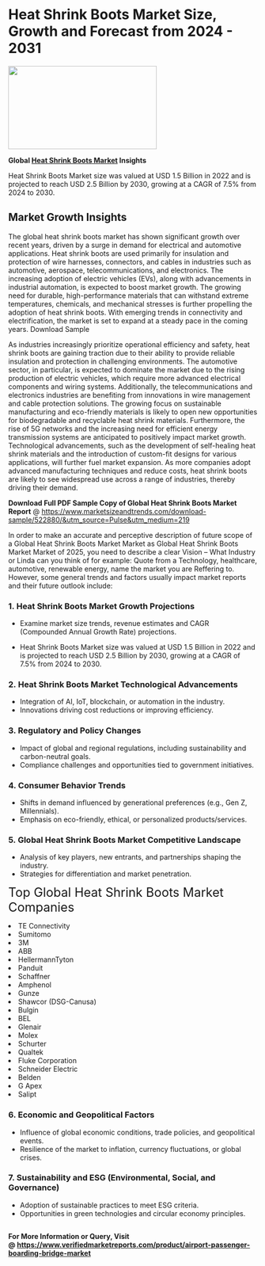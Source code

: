 <H1>Heat Shrink Boots Market Size, Growth and Forecast from 2024 - 2031</H1><img class="aligncenter size-medium wp-image-584254" src="https://thirdeyenews.in/wp-content/uploads/2024/09/Global-Market-Research-300x168.jpeg" alt="" width="300" height="168" /><p><strong>Global&nbsp;<a href="https://www.marketsizeandtrends.com/download-sample/522880/&amp;utm_source=Pulse&amp;utm_medium=219">Heat Shrink Boots Market</a> Insights</strong></p><p>Heat Shrink Boots Market size was valued at USD 1.5 Billion in 2022 and is projected to reach USD 2.5 Billion by 2030, growing at a CAGR of 7.5% from 2024 to 2030.</p><p><h2>Market Growth Insights</h2> The global heat shrink boots market has shown significant growth over recent years, driven by a surge in demand for electrical and automotive applications. Heat shrink boots are used primarily for insulation and protection of wire harnesses, connectors, and cables in industries such as automotive, aerospace, telecommunications, and electronics. The increasing adoption of electric vehicles (EVs), along with advancements in industrial automation, is expected to boost market growth. The growing need for durable, high-performance materials that can withstand extreme temperatures, chemicals, and mechanical stresses is further propelling the adoption of heat shrink boots. With emerging trends in connectivity and electrification, the market is set to expand at a steady pace in the coming years. Download Sample <p>As industries increasingly prioritize operational efficiency and safety, heat shrink boots are gaining traction due to their ability to provide reliable insulation and protection in challenging environments. The automotive sector, in particular, is expected to dominate the market due to the rising production of electric vehicles, which require more advanced electrical components and wiring systems. Additionally, the telecommunications and electronics industries are benefiting from innovations in wire management and cable protection solutions. The growing focus on sustainable manufacturing and eco-friendly materials is likely to open new opportunities for biodegradable and recyclable heat shrink materials. Furthermore, the rise of 5G networks and the increasing need for efficient energy transmission systems are anticipated to positively impact market growth. Technological advancements, such as the development of self-healing heat shrink materials and the introduction of custom-fit designs for various applications, will further fuel market expansion. As more companies adopt advanced manufacturing techniques and reduce costs, heat shrink boots are likely to see widespread use across a range of industries, thereby driving their demand. </p><p><span class=""><strong>Download Full PDF Sample Copy of Global Heat Shrink Boots Market Report</strong> @ <a href="https://www.marketsizeandtrends.com/download-sample/522880/&amp;utm_source=Pulse&amp;utm_medium=219" target="_blank">https://www.marketsizeandtrends.com/download-sample/522880/&amp;utm_source=Pulse&amp;utm_medium=219</a></span></p><p>In order to make an accurate and perceptive description of future scope of a Global&nbsp;Heat Shrink Boots Market Market as Global&nbsp;Heat Shrink Boots Market Market of 2025, you need to describe a clear Vision &ndash; What Industry or Linda can you think of for example: Quote from a Technology, healthcare, automotive, renewable energy, name the market you are Reffering to. However, some general trends and factors usually impact market reports and their future outlook include:</p><h3>1.&nbsp;<strong>Heat Shrink Boots Market Growth Projections</strong></h3><ul><li>Examine market size trends, revenue estimates and CAGR (Compounded Annual Growth Rate) projections.</li><li><p>Heat Shrink Boots Market size was valued at USD 1.5 Billion in 2022 and is projected to reach USD 2.5 Billion by 2030, growing at a CAGR of 7.5% from 2024 to 2030.</p></li></ul><h3>2.&nbsp;<strong>Heat Shrink Boots Market Technological Advancements</strong></h3><ul><li>Integration of AI, IoT, blockchain, or automation in the industry.</li><li>Innovations driving cost reductions or improving efficiency.</li></ul><h3>3.&nbsp;<strong>Regulatory and Policy Changes</strong></h3><ul><li>Impact of global and regional regulations, including sustainability and carbon-neutral goals.</li><li>Compliance challenges and opportunities tied to government initiatives.</li></ul><h3>4.&nbsp;<strong>Consumer Behavior Trends</strong></h3><ul><li>Shifts in demand influenced by generational preferences (e.g., Gen Z, Millennials).</li><li>Emphasis on eco-friendly, ethical, or personalized products/services.</li></ul><h3>5.&nbsp;<strong>Global Heat Shrink Boots Market Competitive Landscape</strong></h3><ul><li>Analysis of key players, new entrants, and partnerships shaping the industry.</li><li>Strategies for differentiation and market penetration.</li></ul><p data-pm-slice="1 1 []"><span style="color: inherit; font-family: inherit; font-size: 25px;">Top Global Heat Shrink Boots Market Companies</span></p><div class="" data-test-id=""><p><li>TE Connectivity</li><li> Sumitomo</li><li> 3M</li><li> ABB</li><li> HellermannTyton</li><li> Panduit</li><li> Schaffner</li><li> Amphenol</li><li> Gunze</li><li> Shawcor (DSG-Canusa)</li><li> Bulgin</li><li> BEL</li><li> Glenair</li><li> Molex</li><li> Schurter</li><li> Qualtek</li><li> Fluke Corporation</li><li> Schneider Electric</li><li> Belden</li><li> G Apex</li><li> Salipt</li></p></div><h3>6.&nbsp;<strong>Economic and Geopolitical Factors</strong></h3><ul><li>Influence of global economic conditions, trade policies, and geopolitical events.</li><li>Resilience of the market to inflation, currency fluctuations, or global crises.</li></ul><h3>7.&nbsp;<strong>Sustainability and ESG (Environmental, Social, and Governance)</strong></h3><ul><li>Adoption of sustainable practices to meet ESG criteria.</li><li>Opportunities in green technologies and circular economy principles.</li></ul><h2><strong style="font-size: 14px;">For More Information or Query, Visit @&nbsp;</strong><a style="background-color: #ffffff; font-size: 14px;" href="https://www.marketsizeandtrends.com/report/heat-shrink-boots-market/" target="_blank">https://www.verifiedmarketreports.com/product/airport-passenger-boarding-bridge-market</a></h2>
